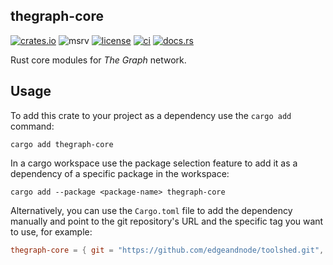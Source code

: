 thegraph-core
-------------

[![crates.io](https://img.shields.io/crates/v/thegraph-core)](https://crates.io/crates/thegraph-core)
![msrv](https://img.shields.io/crates/msrv/thegraph-core?color=darkgray)
[![license](https://img.shields.io/crates/l/thegraph-core)](../LICENSE)
[![ci](https://github.com/edgeandnode/toolshed/actions/workflows/ci.yml/badge.svg)](https://github.com/edgeandnode/toolshed/actions/workflows/ci.yml)
[![docs.rs](https://img.shields.io/docsrs/thegraph-core)](https://docs.rs/thegraph-core)

Rust core modules for _The Graph_ network.

## Usage

To add this crate to your project as a dependency use the `cargo add` command:

```shell
cargo add thegraph-core
```

In a cargo workspace use the package selection feature to add it as a dependency
of a specific package in the workspace:

```shell
cargo add --package <package-name> thegraph-core 
```

Alternatively, you can use the `Cargo.toml` file to add the dependency manually
and point to the git repository's URL and the specific tag you want to use,
for example:

```toml
thegraph-core = { git = "https://github.com/edgeandnode/toolshed.git", tag = "thegraph-core-vX.Y.Z" }
```
